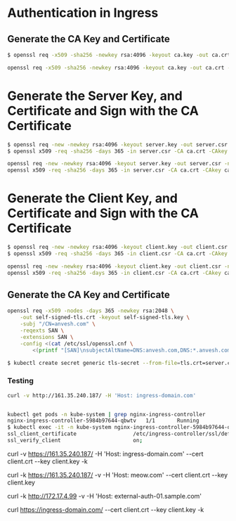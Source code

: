 # Authentication in Ingress  

## Generate the CA Key and Certificate  
```bash
$ openssl req -x509 -sha256 -newkey rsa:4096 -keyout ca.key -out ca.crt -days 356 -nodes -subj '/CN=Anvesh' 

openssl req -x509 -sha256 -newkey rsa:4096 -keyout ca.key -out ca.crt -days 365 -nodes -subj '/CN=Anvesh' -extensions v3_ca

```  

# Generate the Server Key, and Certificate and Sign with the CA Certificate  
```bash
$ openssl req -new -newkey rsa:4096 -keyout server.key -out server.csr -nodes -subj '/CN=ingress-domain.com'
$ openssl x509 -req -sha256 -days 365 -in server.csr -CA ca.crt -CAkey ca.key -set_serial 01 -out server.crt
```  

```bash
openssl req -new -newkey rsa:4096 -keyout server.key -out server.csr -nodes -subj '/CN=ingress-domain.com' -reqexts SAN -config <(cat /etc/ssl/openssl.cnf <(printf "[SAN]\nsubjectAltName=DNS:ingress-domain.com,DNS:*.ingress-domain.com"))
openssl x509 -req -sha256 -days 365 -in server.csr -CA ca.crt -CAkey ca.key -set_serial 01 -out server.crt -extensions SAN -extfile <(cat /etc/ssl/openssl.cnf <(printf "[SAN]\nsubjectAltName=DNS:ingress-domain.com,DNS:*.ingress-domain.com"))
```

# Generate the Client Key, and Certificate and Sign with the CA Certificate
```bash
$ openssl req -new -newkey rsa:4096 -keyout client.key -out client.csr -nodes -subj '/CN=Anvesh'
$ openssl x509 -req -sha256 -days 365 -in client.csr -CA ca.crt -CAkey ca.key -set_serial 02 -out client.crt
```  
```bash
openssl req -new -newkey rsa:4096 -keyout client.key -out client.csr -nodes -subj '/CN=Anvesh' -reqexts SAN -config <(cat /etc/ssl/openssl.cnf <(printf "[SAN]\nsubjectAltName=DNS:Anvesh"))
openssl x509 -req -sha256 -days 365 -in client.csr -CA ca.crt -CAkey ca.key -set_serial 02 -out client.crt -extensions SAN -extfile <(cat /etc/ssl/openssl.cnf <(printf "[SAN]\nsubjectAltName=DNS:Anvesh"))

```

## Generate the CA Key and Certificate 
```bash
openssl req -x509 -nodes -days 365 -newkey rsa:2048 \
    -out self-signed-tls.crt -keyout self-signed-tls.key \
    -subj "/CN=anvesh.com" \
    -reqexts SAN \
    -extensions SAN \
    -config <(cat /etc/ssl/openssl.cnf \
        <(printf "[SAN]\nsubjectAltName=DNS:anvesh.com,DNS:*.anvesh.com"))
```



```bash
$ kubectl create secret generic tls-secret --from-file=tls.crt=server.crt --from-file=tls.key=server.key --from-file=ca.crt=ca.crt
```

### Testing  
```bash
curl -v http://161.35.240.187/ -H 'Host: ingress-domain.com'
```  

















```bash

kubectl get pods -n kube-system | grep nginx-ingress-controller
nginx-ingress-controller-5984b97644-qbwtv   1/1       Running
$ kubectl exec -it -n kube-system nginx-ingress-controller-5984b97644-qbwtv cat /etc/nginx/nginx.conf | grep ssl_client_certificate -A 1
ssl_client_certificate                  /etc/ingress-controller/ssl/default-my-certs.pem;
ssl_verify_client                       on;

```



curl -v https://161.35.240.187/ -H 'Host: ingress-domain.com' --cert client.crt --key client.key -k



curl -k https://161.35.240.187/ -v -H 'Host: meow.com' --cert client.crt --key client.key 



curl -k http://172.17.4.99 -v -H 'Host: external-auth-01.sample.com'


curl https://ingress-domain.com/ --cert client.crt --key client.key -k